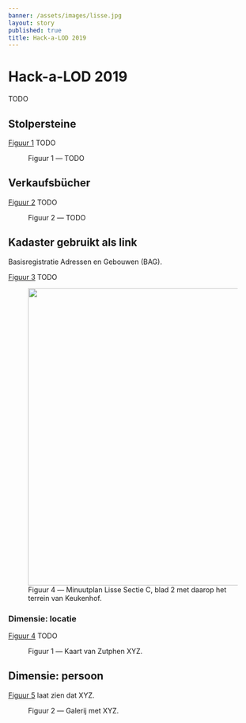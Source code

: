 ```yaml
---
banner: /assets/images/lisse.jpg
layout: story
published: true
title: Hack-a-LOD 2019
---
```


# Hack-a-LOD 2019

TODO

## Stolpersteine

[Figuur 1](#figuur-1) TODO

<figure id="figuur-1">
  <query data-config-ref="https://data.labs.kadaster.nl/hack-a-lod/stolpersteiner/queries/adressen">
  </query>
  <figcaption>
    Figuur 1 ― TODO
  </figcaption>
</figure>

## Verkaufsbücher

[Figuur 2](#figuur-2) TODO

<figure id="figuur-2">
  <query data-config-ref="https://data.labs.kadaster.nl/hack-a-lod/verkaufsbucher/queries/timeline-sold-property">
  </query>
  <figcaption>
    Figuur 2 ― TODO
  </figcaption>
</figure>

## Kadaster gebruikt als link

Basisregistratie Adressen en Gebouwen (BAG).

[Figuur 3](#figuur-3) TODO

<figure id="figuur-3">
  <img src="https://images.memorix.nl/rce/download/1200x1200/a454004e-33cf-bb43-7e66-f169d804c4e1.jpg" height="600">
  <figcaption>
    Figuur 4 ― Minuutplan Lisse Sectie C, blad 2 met daarop het terrein van Keukenhof.
  </figcaption>
</figure>

### Dimensie: locatie

[Figuur 4](#figuur-4) TODO

<figure id="figuur-4">
  <query data-config-ref="https://data.labs.kadaster.nl/hack-a-lod/hack-a-lod/queries/kaart-zutphen">
  </query>
  <figcaption>
    Figuur 1 ― Kaart van Zutphen XYZ.
  </figcaption>
</figure>

## Dimensie: persoon

[Figuur 5](#figuur-5) laat zien dat XYZ.

<figure id="figuur-5">
  <query data-config-ref="https://data.labs.kadaster.nl/hack-a-lod/hack-a-lod/queries/gallerij-zutphen">
  </query>
  <figcaption>
    Figuur 2 ― Galerij met XYZ.
  </figcaption>
</figure>
